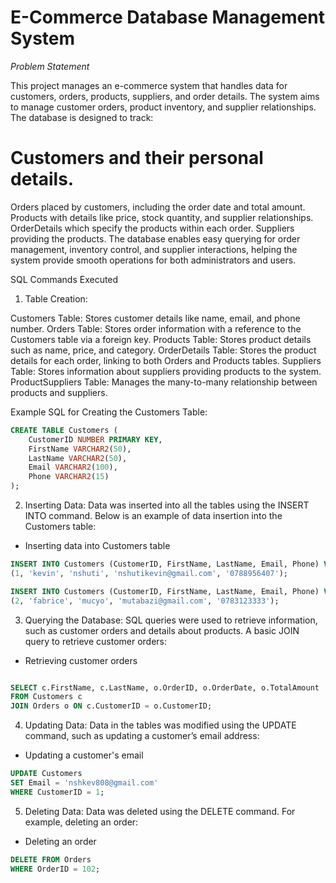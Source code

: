 
# E-Commerce Database Management System
_Problem Statement_

This project manages an e-commerce system that handles data for customers, orders, products, suppliers, and order details. The system aims to manage customer orders, product inventory, and supplier relationships. The database is designed to track:

# Customers and their personal details.
Orders placed by customers, including the order date and total amount.
Products with details like price, stock quantity, and supplier relationships.
OrderDetails which specify the products within each order.
Suppliers providing the products.
The database enables easy querying for order management, inventory control, and supplier interactions, helping the system provide smooth operations for both administrators and users.

SQL Commands Executed
1. Table Creation:

Customers Table: Stores customer details like name, email, and phone number.
Orders Table: Stores order information with a reference to the Customers table via a foreign key.
Products Table: Stores product details such as name, price, and category.
OrderDetails Table: Stores the product details for each order, linking to both Orders and Products tables.
Suppliers Table: Stores information about suppliers providing products to the system.
ProductSuppliers Table: Manages the many-to-many relationship between products and suppliers.


Example SQL for Creating the Customers Table:

```sql
CREATE TABLE Customers (
    CustomerID NUMBER PRIMARY KEY,
    FirstName VARCHAR2(50),
    LastName VARCHAR2(50),
    Email VARCHAR2(100),
    Phone VARCHAR2(15)
);

```

2. Inserting Data:
Data was inserted into all the tables using the INSERT INTO command. Below is an example of data insertion into the Customers table:

- Inserting data into Customers table
```sql
INSERT INTO Customers (CustomerID, FirstName, LastName, Email, Phone) VALUES 
(1, 'kevin', 'nshuti', 'nshutikevin@gmail.com', '0788956407');

INSERT INTO Customers (CustomerID, FirstName, LastName, Email, Phone) VALUES 
(2, 'fabrice', 'mucyo', 'mutabazi@gmail.com', '0783123333');

```

3. Querying the Database:
SQL queries were used to retrieve information, such as customer orders and details about products. A basic JOIN query to retrieve customer orders:

- Retrieving customer orders

```sql  

SELECT c.FirstName, c.LastName, o.OrderID, o.OrderDate, o.TotalAmount
FROM Customers c
JOIN Orders o ON c.CustomerID = o.CustomerID;

```

4. Updating Data:
Data in the tables was modified using the UPDATE command, such as updating a customer’s email address:

- Updating a customer's email
```sql
UPDATE Customers
SET Email = 'nshkev808@gmail.com'
WHERE CustomerID = 1;
```

5. Deleting Data:
Data was deleted using the DELETE command. For example, deleting an order:

- Deleting an order

```sql
DELETE FROM Orders
WHERE OrderID = 102;

```
